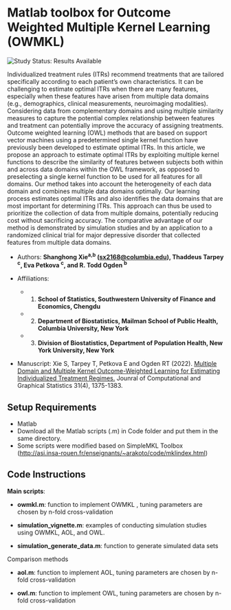 # Matlab toolbox for Outcome Weighted Multiple Kernel Learning (OWMKL)

<img src="https://img.shields.io/badge/Study%20Status-Results%20Available-yellow.svg" alt="Study Status: Results Available"> 

Individualized treatment rules (ITRs) recommend treatments that are tailored specifically according to each patient’s own characteristics. It can be challenging to estimate optimal ITRs when there are many features, especially when these features have arisen from multiple data domains (e.g., demographics, clinical measurements, neuroimaging modalities). Considering data from complementary domains and using multiple similarity measures to capture the potential complex relationship between features and treatment can potentially improve the accuracy of assigning treatments. Outcome weighted learning (OWL) methods that are based on support vector machines using a predetermined single kernel function have previously been developed to estimate optimal ITRs. In this article, we propose an approach to estimate optimal ITRs by exploiting multiple kernel functions to describe the similarity of features between subjects both within and across data domains within the OWL framework, as opposed to preselecting a single kernel function to be used for all features for all domains. Our method takes into account the heterogeneity of each data domain and combines multiple data domains optimally. Our learning process estimates optimal ITRs and also identifies the data domains that are most important for determining ITRs. This approach can thus be used to prioritize the collection of data from multiple domains, potentially reducing cost without sacrificing accuracy. The comparative advantage of our method is demonstrated by simulation studies and by an application to a randomized clinical trial for major depressive disorder that collected features from multiple data domains. 


- Authors: **Shanghong Xie<sup>a,b</sup> (sx2168@columbia.edu), Thaddeus Tarpey <sup>c</sup>, Eva Petkova <sup>c</sup>, and R. Todd Ogden <sup>b</sup>**
- Affiliations:
  + 1. **School of Statistics, Southwestern University of Finance and Economics, Chengdu**
  + 2. **Department of Biostatistics, Mailman School of Public Health, Columbia University, New York**
  + 3. **Division of Biostatistics, Department of Population Health, New York University, New York**
       
- Manuscript: Xie S, Tarpey T, Petkova E and Ogden RT (2022). [Multiple Domain and Multiple Kernel Outcome-Weighted Learning for Estimating Individualized Treatment Regimes.](https://github.com/shanghongxie/INL) Jounral of Computational and Graphical Statistics 31(4), 1375-1383.   
  
## Setup Requirements
- Matlab 
- Download all the Matlab scripts (.m) in Code folder and put them in the same directory. 
- Some scripts were modified based on SimpleMKL Toolbox (http://asi.insa-rouen.fr/enseignants/~arakoto/code/mklindex.html)

## Code Instructions

**Main scripts**:

- **owmkl.m**: function to implement OWMKL , tuning parameters are chosen by n-fold cross-validation

- **simulation_vignette.m**: examples of conducting simulation studies using OWMKL, AOL, and OWL.

- **simulation_generate_data.m**: function to generate simulated data sets

Comparison methods
- **aol.m**: function to implement AOL, tuning parameters are chosen by n-fold cross-validation

- **owl.m**: function to implement OWL, tuning parameters are chosen by n-fold cross-validation

